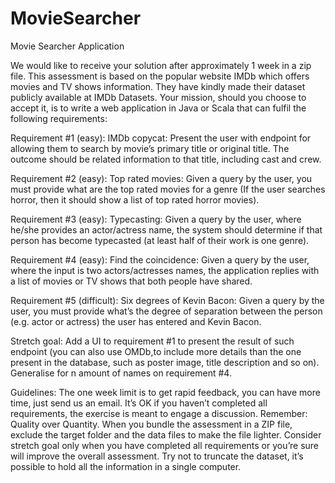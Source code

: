 # MovieSearcher
Movie Searcher Application

We would  like to receive your solution after approximately 1 week in a zip file.
This assessment is based on the popular website IMDb which offers movies and TV shows information. They have kindly made their dataset publicly available at IMDb Datasets.
Your mission, should you choose to accept it, is to write a web application in Java or Scala that can fulfil the following requirements:

Requirement #1 (easy):
IMDb copycat: Present the user with endpoint for allowing them to search by movie’s primary title or original title. The outcome should be related information to that title, including cast and crew.

Requirement #2 (easy):
Top rated movies: Given a query by the user, you must provide what are the top rated movies for a genre (If the user searches horror, then it should show a list of top rated horror movies).

Requirement #3 (easy):
Typecasting: Given a query by the user, where he/she provides an actor/actress name, the system should determine if that person has become typecasted (at least half of their work is one genre).

Requirement #4 (easy):
Find the coincidence: Given a query by the user, where the input is two actors/actresses names, the application replies with a list of movies or TV shows that both people have shared.

Requirement #5 (difficult):
Six degrees of Kevin Bacon: Given a query by the user, you must provide what’s the degree of separation between the person (e.g. actor or actress) the user has entered and Kevin Bacon.

Stretch goal:
Add a UI to requirement #1 to present the result of such endpoint (you can also use OMDb,to include more details than the one present in the database, such as poster image, title description and so on).
Generalise for n amount of names on requirement #4.

Guidelines:
The one week limit is to get rapid feedback, you can have more time, just send us an email. It’s OK if you haven’t completed all requirements, the exercise is meant to engage a discussion. Remember: Quality over Quantity.
When you bundle the assessment in a ZIP file, exclude the target folder and the data files to make the file lighter.
Consider stretch goal only when you have completed all requirements or you’re sure will improve the overall assessment.
Try not to truncate the dataset, it’s possible to hold all the information in a single computer.
